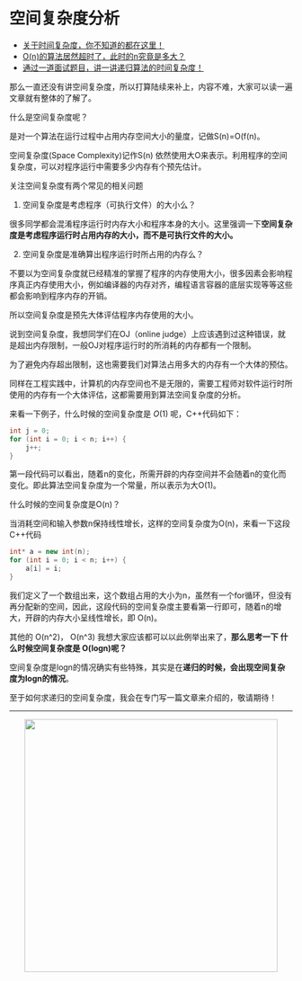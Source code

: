 

# 空间复杂度分析

* [关于时间复杂度，你不知道的都在这里！](https://programmercarl.com/前序/关于时间复杂度，你不知道的都在这里！.html)
* [O(n)的算法居然超时了，此时的n究竟是多大？](https://programmercarl.com/前序/On的算法居然超时了，此时的n究竟是多大？.html)
* [通过一道面试题目，讲一讲递归算法的时间复杂度！](https://programmercarl.com/前序/通过一道面试题目，讲一讲递归算法的时间复杂度！.html)

那么一直还没有讲空间复杂度，所以打算陆续来补上，内容不难，大家可以读一遍文章就有整体的了解了。

什么是空间复杂度呢？

是对一个算法在运行过程中占用内存空间大小的量度，记做S(n)=O(f(n)。

空间复杂度(Space Complexity)记作S(n) 依然使用大O来表示。利用程序的空间复杂度，可以对程序运行中需要多少内存有个预先估计。

关注空间复杂度有两个常见的相关问题

1. 空间复杂度是考虑程序（可执行文件）的大小么？

很多同学都会混淆程序运行时内存大小和程序本身的大小。这里强调一下**空间复杂度是考虑程序运行时占用内存的大小，而不是可执行文件的大小。**

2. 空间复杂度是准确算出程序运行时所占用的内存么？

不要以为空间复杂度就已经精准的掌握了程序的内存使用大小，很多因素会影响程序真正内存使用大小，例如编译器的内存对齐，编程语言容器的底层实现等等这些都会影响到程序内存的开销。

所以空间复杂度是预先大体评估程序内存使用的大小。

说到空间复杂度，我想同学们在OJ（online judge）上应该遇到过这种错误，就是超出内存限制，一般OJ对程序运行时的所消耗的内存都有一个限制。

为了避免内存超出限制，这也需要我们对算法占用多大的内存有一个大体的预估。

同样在工程实践中，计算机的内存空间也不是无限的，需要工程师对软件运行时所使用的内存有一个大体评估，这都需要用到算法空间复杂度的分析。

来看一下例子，什么时候的空间复杂度是 $O(1)$ 呢，C++代码如下：

```CPP
int j = 0;
for (int i = 0; i < n; i++) {
    j++;
}

```
第一段代码可以看出，随着n的变化，所需开辟的内存空间并不会随着n的变化而变化。即此算法空间复杂度为一个常量，所以表示为大O(1)。

什么时候的空间复杂度是O(n)？

当消耗空间和输入参数n保持线性增长，这样的空间复杂度为O(n)，来看一下这段C++代码
```CPP
int* a = new int(n);
for (int i = 0; i < n; i++) {
    a[i] = i;
}
```

我们定义了一个数组出来，这个数组占用的大小为n，虽然有一个for循环，但没有再分配新的空间，因此，这段代码的空间复杂度主要看第一行即可，随着n的增大，开辟的内存大小呈线性增长，即 O(n)。

其他的 O(n^2)， O(n^3) 我想大家应该都可以以此例举出来了，**那么思考一下 什么时候空间复杂度是 O(logn)呢？**

空间复杂度是logn的情况确实有些特殊，其实是在**递归的时候，会出现空间复杂度为logn的情况**。

至于如何求递归的空间复杂度，我会在专门写一篇文章来介绍的，敬请期待！




-----------------------
<div align="center"><img src=https://code-thinking.cdn.bcebos.com/pics/01二维码.jpg width=450> </img></div>
